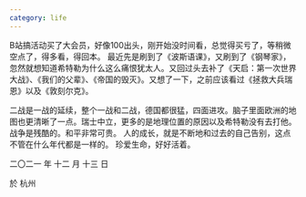 ```yaml
---
category: life
---
```


B站搞活动买了大会员，好像100出头，刚开始没时间看，总觉得买亏了，等稍微空点了，得多看，得回本。
最近先是刷到了《波斯语课》，又刷到了《钢琴家》，忽然就想知道希特勒为什么这么痛恨犹太人。又回过头去补了《天启：第一次世界大战》、《我们的父辈》、《帝国的毁灭》。又想了一下，之前应该看过《拯救大兵瑞恩》以及《敦刻尔克》。

二战是一战的延续，整个一战和二战，德国都很猛，四面进攻。脑子里面欧洲的地图也更清晰了一点。瑞士中立，更多的是地理位置的原因以及希特勒没有去打他。
战争是残酷的。和平非常可贵。
人的成长，就是不断地和过去的自己告别，这点不管在什么年代都是一样的。
珍爱生命，好好活着。


二〇二一 年 十二 月 十三 日

於 杭州